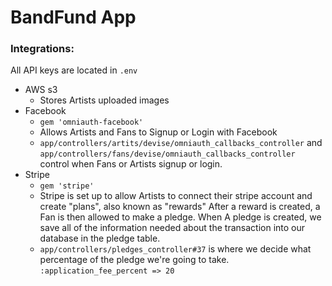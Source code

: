 # BandFund App

### Integrations: 
All API keys are located in `.env`

  * AWS s3
    * Stores Artists uploaded images
  * Facebook 
    * `gem 'omniauth-facebook'`
    *  Allows Artists and Fans to Signup or Login with Facebook
    * `app/controllers/artits/devise/omniauth_callbacks_controller` and `app/controllers/fans/devise/omniauth_callbacks_controller` control when Fans or Artists signup or login.
  * Stripe
    * `gem 'stripe'`
    * Stripe is set up to allow Artists to connect their stripe account and create "plans", also known as "rewards"  After a reward is created, a Fan is then allowed to make a pledge.  When A pledge is created, we save all of the information needed about the transaction into our database in the pledge table.  
    * `app/controllers/pledges_controller#37` is where we decide what percentage of the pledge we're going to take. `:application_fee_percent => 20` 
  
  